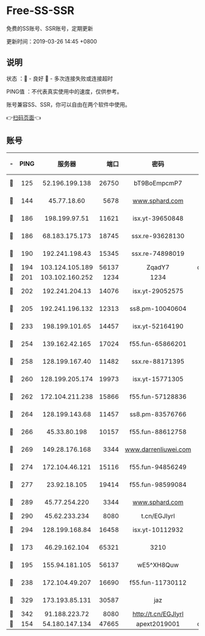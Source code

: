 # Free-SS-SSR

免费的SS账号、SSR账号，定期更新

更新时间：2019-03-26 14:45 +0800

## 说明

状态     ：🙂 - 良好 🙁 - 多次连接失败或连接超时

PING值   ：不代表真实使用中的速度，仅供参考。

账号兼容SS、SSR，你可以自由在两个软件中使用。

👉[扫码页面](https://liesauer.github.io/Free-SS-SSR/)👈

## 账号

|-|PING|服务器|端口|密码|加密方式|区域|
|:----:|:----:|:-----:|-----:|:----:|:----:|:----:|
|🙂|125|52.196.199.138|26750|bT9BoEmpcmP7|aes-256-cfb|JP|
|🙂|144|45.77.18.60|5678|www.sphard.com|aes-256-cfb|JP|
|🙂|186|198.199.97.51|11621|isx.yt-39650848|aes-256-cfb|US|
|🙂|186|68.183.175.173|18745|ssx.re-93628130|aes-256-cfb|US|
|🙂|190|192.241.198.43|15345|ssx.re-74898019|aes-256-cfb|US|
|🙂|194|103.124.105.189|56137|ZqadY7|chacha20|US|
|🙂|201|103.102.160.252|1234|1234|rc4-md5|JP|
|🙂|202|192.241.204.13|14076|isx.yt-29052575|aes-256-cfb|US|
|🙂|205|192.241.196.132|12313|ss8.pm-10040604|aes-256-cfb|US|
|🙂|233|198.199.101.65|14457|isx.yt-52164190|aes-256-cfb|US|
|🙂|254|139.162.42.165|17024|f55.fun-65866201|aes-256-cfb|SG|
|🙂|258|128.199.167.40|11482|ssx.re-88171395|aes-256-cfb|SG|
|🙂|260|128.199.205.174|19973|isx.yt-15771305|aes-256-cfb|SG|
|🙂|262|172.104.211.238|15866|f55.fun-57128836|aes-256-cfb|US|
|🙂|264|128.199.143.68|11457|ss8.pm-83576766|aes-256-cfb|SG|
|🙂|266|45.33.80.198|10157|f55.fun-88612758|aes-256-cfb|US|
|🙂|269|149.28.176.168|3344|www.darrenliuwei.com|aes-256-cfb|AU|
|🙂|274|172.104.46.121|15116|f55.fun-94856249|aes-256-cfb|SG|
|🙂|277|23.92.18.105|19414|f55.fun-98599084|aes-256-cfb|US|
|🙂|289|45.77.254.220|3344|www.sphard.com|aes-256-cfb|SG|
|🙂|290|45.62.233.234|8080|t.cn/EGJIyrl|rc4-md5|CA|
|🙂|294|128.199.168.84|16458|isx.yt-10112932|aes-256-cfb|SG|
|🙂|173|46.29.162.104|65321|3210|aes-256-ctr|RU|
|🙂|195|155.94.181.105|56137|wE5^XH8Quw|aes-256-cfb|US|
|🙂|238|172.104.49.207|16690|f55.fun-11730112|aes-256-cfb|SG|
|🙂|329|173.193.85.131|30587|jaz|aes-256-cfb|US|
|🙂|342|91.188.223.72|8080|http://t.cn/EGJIyrl|rc4-md5|RU|
|🙁|154|54.180.147.134|47665|apext2019001|chacha20|KR|
